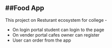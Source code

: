 ##Food App
-
This project on Resturant ecosystem for college -

- On login portal student can login to the page 
- On vender portal cafes owner can register 
- User can order from the app